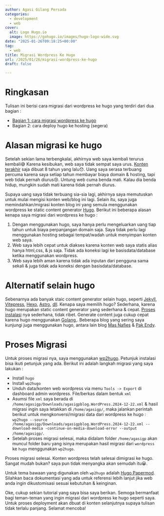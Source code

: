 ```yaml
---
author: Agasi Gilang Persada
categories:
  - development
  - web
cover:
  alt: Logo Hugo.io
  image: https://gohugo.io/images/hugo-logo-wide.svg
date: "2025-01-26T09:18:25+00:00"
tag:
  - web
title: Migrasi Wordpress Ke Hugo
url: /2025/01/26/migrasi-wordpress-ke-hugo
draft: false

---
```

# Ringkasan
Tulisan ini berisi cara migrasi dari wordpress ke hugo yang terdiri dari dua bagian :
- [Bagian 1: cara migrasi wordpress ke hugo](/2025/01/26/migrasi-wordpress-ke-hugo)
- Bagian 2: cara deploy hugo ke hosting (segera)

# Alasan migrasi ke hugo
Setelah sekian lama terbengkalai, akhirnya web saya kembali terurus kembali😅 Karena kesibukan, web saya tidak sempat saya urus. [Konten terakhir](/2016/11/21/seminar-workshop-tanda-tangan-digital) saja dibuat 8 tahun yang lalu😯. Uang saya serasa terbuang percuma karena saya setiap tahun membayar biaya domain & hosting, tapi web tidak pernah diurus😢. Untung web cuma benda mati. Kalau dia benda hidup, mungkin sudah mati karena tidak pernah diurus.

Supaya uang saya tidak terbuang sia-sia lagi, akhirnya saya memutuskan untuk mulai mengisi konten web/blog ini lagi. Selain itu, saya juga memindahkan/migrasi konten blog ini yang semula menggunakan wordpress ke static content generator <a href="https://gohugo.io" target="_blank">Hugo</a>. Berikut ini beberapa alasan kenapa saya migrasi dari wordpress ke hugo :

1. Dengan menggunakan hugo, saya hanya perlu mengeluarkan uang tiap tahun untuk biaya perpanjangan domain saja. Saya tidak perlu lagi menggunakan hosting sebagai tempat/wadah untuk menyimpan konten web saya.
2. Web saya lebih cepat untuk diakses karena konten web saya statis alias hanya html,css, & js saja. Tidak ada koneksi lagi ke basisdata/database ketika menggunakan wordpress.
3. Web saya lebih aman karena tidak ada inputan dari pengguna sama sekali & juga tidak ada koneksi dengan basisdata/database.

# Alternatif selain hugo
Sebenarnya ada banyak staic content generator selain hugo, seperti <a href="https://jekyllrb.com/" target="_blank">Jekyll</a>, <a href="https://vitepress.dev/" target="_blank">Vitepress</a>, <a href="https://hexo.io/" target="_blank">Hexo</a>, <a href="https://astro.build/" target="_blank">Astro</a>, <a href="(https://github.com/myles/awesome-static-generators/" target="_blank">dll</a>. Kenapa saya memilih hugo? Sederhana, karena hugo merupakan static content generator yang sederhana & cepat. [Proses instalasi](https://gohugo.io/installation/) nya sederhana, tidak ribet. Generate content juga cukup cepat karena hugo menggunakan <a href="https://go.dev/" target="_blank">Golang</a>,. Beberapa blog yang sering saya kunjungi juga menggunakan hugo, antara lain blog <a href="https://blog.nafies.id" target="_blank">Mas Nafies</a> & <a href="https://software.endy.muhardin.com/" target="_blank">Pak Endy</a>.

# Proses Migrasi
Untuk proses migrasi nya, saya menggunakan <a href="https://github.com/ashishb/wp2hugo" target="_blank">wp2hugo</a>. Petunjuk instalasi bisa ikuti petunjuk yang ada. Berikut ini adalah langkah migrasi yang saya lakukan :
- Install `hugo`
- Install `wp2hugo`
- Unduh data/konten web wordpress via menu `Tools -> Export` di dashboard admin wordpress. File/berkas dalam bentuk `xml`
- Asumsi file `xml` saya berada di `/home/agasigp/Downloads/agasigpblog.WordPress.2024-12-22.xml` & hasil migrasi ingin saya letakkan di `/home/agasigp/`, maka jalankan perintah berikut untuk mengkonversi/migrasi data dari wordpress ke hugo : `wp2hugo --source /home/agasigp/Downloads/agasigpblog.WordPress.2024-12-22.xml --download-media -continue-on-media-download-error --output /home/agasigp/`.
- Setelah proses migrasi selesai, maka didalam folder `/home/agasigp` akan muncul folder baru yang isinya merupakan hasil migrasi dari `wordpress` ke `hugo` menggunakan `wp2hugo`.

Proses migrasi selesai. Konten wordpress telah selesai dimigrasi ke hugo. Sangat mudah bukan? saya pun tidak menyangka akan semudah itu😀.

Untuk tema bawaan yang digunakan oleh `wp2hugo` adalah <a href="https://github.com/adityatelange/hugo-PaperMod" target="_blank">Hugo Papermod</a>. Silahkan baca dokumentasi yang ada untuk referensi lebih lanjut jika web anda ingin dikustomisasi sesuai kebutuhan & keinginan.

Oke, cukup sekian tutorial yang saya bisa saya berikan. Semoga bermanfaat bagi teman-teman yang ingin migrasi dari wordpress ke hugo seperti saya. Untuk proses deployment akan dbuat di konten selanjutnya supaya tulisan tidak terlalu panjang. Selamat mencoba!
